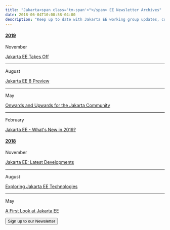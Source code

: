 ```yaml
---
title: "Jakarta<span class='tm-span'>™</span> EE Newsletter Archives"
date: 2018-06-04T10:00:58-04:00
description: "Keep up to date with Jakarta EE working group updates, community news and announcement."
---
```


<div class="panel-group margin-top-30" id="accordion" role="tablist" aria-multiselectable="true">
  <div class="panel panel-default">
    <div class="panel-heading" role="tab" id="heading2019">
      <h4 class="panel-title">
        <a role="button" data-toggle="collapse" data-parent="#accordion" href="#collapse2019" aria-expanded="true" aria-controls="collapse2019">
        2019
        </a>
      </h4>
    </div>
    <div id="collapse2019" class="panel-collapse collapse in" role="tabpanel" aria-labelledby="heading2019">
      <div class="panel-body">
        <div class="row margin-bottom-15">
          <div class="col-sm-12">
            <div class="col-md-8 col-sm-6">
              <span class="newsletter-archive-icons">
              <i class="fa fa-calendar-o" aria-hidden="true"></i>
              <span class="newsletter-archive-month">November</span>
              </span>
            </div>
            <div class="col-md-16 col-sm-18">
              <p><a href="https://www.eclipse.org/community/eclipse_newsletter/2019/november/" target="_blank">Jakarta EE Takes Off
                </a>
              </p>
            </div>
          </div>
        </div>
        <hr />
        <div class="row margin-bottom-15">
          <div class="col-sm-12">
            <div class="col-md-8 col-sm-6">
              <span class="newsletter-archive-icons">
              <i class="fa fa-calendar-o" aria-hidden="true"></i>
              <span class="newsletter-archive-month">August</span>
              </span>
            </div>
            <div class="col-md-16 col-sm-18">
              <p><a href="https://www.eclipse.org/community/eclipse_newsletter/2019/august/" target="_blank">Jakarta EE 8 Preview
                </a>
              </p>
            </div>
          </div>
        </div>
        <hr />
        <div class="row margin-bottom-15">
          <div class="col-sm-12">
            <div class="col-md-8 col-sm-6">
              <span class="newsletter-archive-icons">
              <i class="fa fa-calendar-o" aria-hidden="true"></i>
              <span class="newsletter-archive-month">May</span>
              </span>
            </div>
            <div class="col-md-16 col-sm-18">
              <p><a href="https://www.eclipse.org/community/eclipse_newsletter/2019/may/" target="_blank">Onwards and Upwards for the Jakarta Community
                </a>
              </p>
            </div>
          </div>
        </div>
        <hr />
        <div class="row">
          <div class="col-sm-12">
            <div class="col-md-8 col-sm-6">
              <span class="newsletter-archive-icons">
              <i class="fa fa-calendar-o" aria-hidden="true"></i>
              <span class="newsletter-archive-month">February</span>
              </span>
            </div>
            <div class="col-md-16 col-sm-18">
              <p><a href="http://www.eclipse.org/community/eclipse_newsletter/2019/february/" target="_blank">Jakarta EE - What's New in 2019?
                </a>
              </p>
            </div>
          </div>
        </div>
      </div>
    </div>
  </div>
</div>

<div class="panel-group margin-top-30" id="accordion" role="tablist" aria-multiselectable="true">
  <div class="panel panel-default">
    <div class="panel-heading" role="tab" id="heading2018">
      <h4 class="panel-title">
        <a role="button" data-toggle="collapse" data-parent="#accordion" href="#collapse2018" aria-expanded="true" aria-controls="collapse2018">
        2018
        </a>
      </h4>
    </div>
    <div id="collapse2018" class="panel-collapse collapse in" role="tabpanel" aria-labelledby="heading2018">
      <div class="panel-body">
        <div class="row margin-bottom-15">
          <div class="col-sm-12">
            <div class="col-md-8 col-sm-6">
              <span class="newsletter-archive-icons">
              <i class="fa fa-calendar-o" aria-hidden="true"></i>
              <span class="newsletter-archive-month">November</span>
              </span>
            </div>
            <div class="col-md-16 col-sm-18">
              <p class="margin-bottom-0"><a href="http://www.eclipse.org/community/eclipse_newsletter/2018/november/" target="_blank">Jakarta EE: Latest Developments</a></p>
            </div>
          </div>
        </div>
        <hr>
        <div class="row margin-bottom-15">
          <div class="col-sm-12">
            <div class="col-md-8 col-sm-6">
              <span class="newsletter-archive-icons">
              <i class="fa fa-calendar-o" aria-hidden="true"></i>
              <span class="newsletter-archive-month">August</span>
              </span>
            </div>
            <div class="col-md-16 col-sm-18">
              <p class="margin-bottom-0"><a href="https://www.eclipse.org/community/eclipse_newsletter/2018/august/" target="_blank">Exploring Jakarta EE Technologies</a></p>
            </div>
          </div>
        </div>
        <hr> 
        <div class="row">
          <div class="col-sm-12">
            <div class="col-md-8 col-sm-6">
              <span class="newsletter-archive-icons">
              <i class="fa fa-calendar-o" aria-hidden="true"></i>
              <span class="newsletter-archive-month">May</span>
              </span>
            </div>
            <div class="col-md-16 col-sm-18">
              <p><a href="http://www.eclipse.org/community/eclipse_newsletter/2018/may/" target="_blank">A First Look at Jakarta EE
                </a>
              </p>
            </div>
          </div>
        </div>
      </div>
    </div>
  </div>
</div>

<form action="https://eclipsecon.us6.list-manage.com/subscribe/post" method="post" target="_blank" class="text-center">
  <input type="hidden" name="u" value="eaf9e1f06f194eadc66788a85">
  <input type="hidden" name="id" value="98ae69e304">
  <input type="submit" value="Sign up to our Newsletter" name="subscribe" class="button btn btn-primary btn-lg">
</form>
